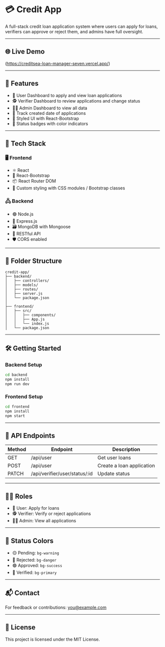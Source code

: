 # 💳 Credit App

A full-stack credit loan application system where users can apply for loans, verifiers can approve or reject them, and admins have full oversight.

---

## 🌐 Live Demo
(https://creditsea-loan-manager-seven.vercel.app/)

---

## 🚀 Features

* 👤 User Dashboard to apply and view loan applications
* 🕵️ Verifier Dashboard to review applications and change status
* 👨‍💼 Admin Dashboard to view all data
* 📅 Track created date of applications
* 🎨 Styled UI with React-Bootstrap
* 🔁 Status badges with color indicators

---

## 🧰 Tech Stack

### 🖥️ Frontend

* ⚛️ React
* 🧱 React-Bootstrap
* 📦 React Router DOM
* 🎨 Custom styling with CSS modules / Bootstrap classes

### 🖧 Backend

* 🟢 Node.js
* 🚂 Express.js
* 🗃️ MongoDB with Mongoose
* 🔁 RESTful API
* 🛡️ CORS enabled

---

## 📁 Folder Structure

```
credit-app/
├── backend/
│   ├── controllers/
│   ├── models/
│   ├── routes/
│   ├── server.js
│   └── package.json
│
├── frontend/
│   ├── src/
│   │   ├── components/
│   │   ├── App.js
│   │   └── index.js
│   └── package.json
```

---

## 🛠️ Getting Started

### Backend Setup

```bash
cd backend
npm install
npm run dev
```

### Frontend Setup

```bash
cd frontend
npm install
npm start
```

---

## 🔐 API Endpoints

| Method | Endpoint                       | Description               |
| ------ | ------------------------------ | ------------------------- |
| GET    | /api/user                      | Get user loans            |
| POST   | /api/user                      | Create a loan application |
| PATCH  | /api/verifier/user/status/\:id | Update status             |

---

## 🧑‍💻 Roles

* 👤 User: Apply for loans
* 🕵️ Verifier: Verify or reject applications
* 👨‍💼 Admin: View all applications

---

## 🎨 Status Colors

* 🟡 Pending: `bg-warning`
* 🔴 Rejected: `bg-danger`
* 🟢 Approved: `bg-success`
* 🔵 Verified: `bg-primary`

---

## 📬 Contact

For feedback or contributions: [you@example.com](mailto:you@example.com)

---

## 📄 License

This project is licensed under the MIT License.
